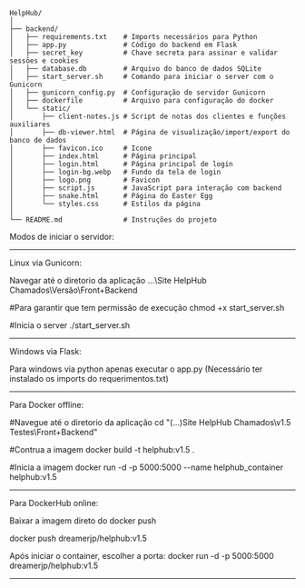 ```
HelpHub/
│
├── backend/
│   ├── requirements.txt    # Imports necessários para Python
│   ├── app.py              # Código do backend em Flask
│   ├── secret_key          # Chave secreta para assinar e validar sessões e cookies
│   ├── database.db         # Arquivo do banco de dados SQLite
│   ├── start_server.sh     # Comando para iniciar o server com o Gunicorn
│   ├── gunicorn_config.py  # Configuração do servidor Gunicorn
│   ├── dockerfile          # Arquivo para configuração do docker
│   └── static/
│       ├── client-notes.js # Script de notas dos clientes e funções auxiliares
│       ├── db-viewer.html  # Página de visualização/import/export do banco de dados
│       ├── favicon.ico     # Icone
│       ├── index.html      # Página principal
│       ├── login.html      # Página principal de login
│       ├── login-bg.webp   # Fundo da tela de login
│       ├── logo.png        # Favicon
│       ├── script.js       # JavaScript para interação com backend
│       ├── snake.html      # Página do Easter Egg
│       └── styles.css      # Estilos da página
│
└── README.md               # Instruções do projeto
```

Modos de iniciar o servidor:

__________________________
Linux via Gunicorn:

Navegar até o diretorio da aplicação ...\Site HelpHub Chamados\Versão\Front+Backend

#Para garantir que tem permissão de execução
chmod +x start_server.sh

#Inicia o server
./start_server.sh

__________________________
Windows via Flask:

Para windows via python apenas executar o app.py
(Necessário ter instalado os imports do requerimentos.txt)

__________________________
Para Docker offline: 

#Navegue até o diretorio da aplicação
cd "(...)Site HelpHub Chamados\v1.5 Testes\Front+Backend"

#Contrua a imagem
docker build -t helphub:v1.5 .

#Inicia a imagem
docker run -d -p 5000:5000 --name helphub_container helphub:v1.5

__________________________
Para DockerHub online:

Baixar a imagem direto do docker push

docker push dreamerjp/helphub:v1.5

Após iniciar o container, escolher a porta:
docker run -d -p 5000:5000 dreamerjp/helphub:v1.5

__________________________
